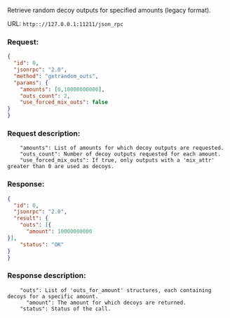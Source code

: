 Retrieve random decoy outputs for specified amounts (legacy format).

URL: ```http:://127.0.0.1:11211/json_rpc```
### Request: 
```json
{
  "id": 0,
  "jsonrpc": "2.0",
  "method": "getrandom_outs",
  "params": {
    "amounts": [0,10000000000],
    "outs_count": 2,
    "use_forced_mix_outs": false
}
}
```
### Request description: 
```
    "amounts": List of amounts for which decoy outputs are requested.
    "outs_count": Number of decoy outputs requested for each amount.
    "use_forced_mix_outs": If true, only outputs with a 'mix_attr' greater than 0 are used as decoys.

```
### Response: 
```json
{
  "id": 0,
  "jsonrpc": "2.0",
  "result": {
    "outs": [{
      "amount": 10000000000
}],
    "status": "OK"
}
}
```
### Response description: 
```
    "outs": List of 'outs_for_amount' structures, each containing decoys for a specific amount.
      "amount": The amount for which decoys are returned.
    "status": Status of the call.

```
